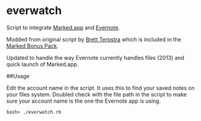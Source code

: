 everwatch
=========

Script to integrate [Marked.app](http://markedapp.com) and [Evernote](http://www.evernote.com).

Modded from original script by [Brett Terpstra](http://brettterpstra.com/2011/11/14/marked-scripts-nvalt-evernote-marsedit-scrivener/) which is included in the [Marked Bonus Pack](http://support.markedapp.com/kb/how-to-tips-and-tricks/marked-bonus-pack-scripts-commands-and-bundles).

Updated to handle the way Evernote currently handles files (2013) and quick launch of Marked.app.

##Usage

Edit the account name in the script. It uses this to find your saved notes on your files system. Doubled check with the file path in the script to make sure your account name is the one the Evernote app is using.

    bash> ./everwatch.rb

